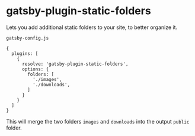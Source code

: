 # gatsby-plugin-static-folders
Lets you add additional static folders to your site, to better organize it.

`gatsby-config.js`
```
{
  plugins: [
    {
      resolve: 'gatsby-plugin-static-folders',
      options: {
        folders: [
          './images',
          './downloads',
        ]
      }
    }
  ]
}
```

This will merge the two folders `images` and `downloads` into the output `public` folder.
